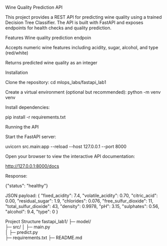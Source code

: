 Wine Quality Prediction API

This project provides a REST API for predicting wine quality using a trained Decision Tree Classifier. The API is built with FastAPI and exposes endpoints for health checks and quality prediction.

Features
Wine quality prediction endpoin

Accepts numeric wine features including acidity, sugar, alcohol, and type (red/white)

Returns predicted wine quality as an integer

Installation

Clone the repository:
cd mlops_labs/fastapi_lab1


Create a virtual environment (optional but recommended):
python -m venv venv


Install dependencies:

pip install -r requirements.txt

Running the API

Start the FastAPI server:

uvicorn src.main:app --reload --host 127.0.0.1 --port 8000


Open your browser to view the interactive API documentation:

http://127.0.0.1:8000/docs

Response:

{"status": "healthy"}


JSON payload:
{
  "fixed_acidity": 7.4,
  "volatile_acidity": 0.70,
  "citric_acid": 0.00,
  "residual_sugar": 1.9,
  "chlorides": 0.076,
  "free_sulfur_dioxide": 11,
  "total_sulfur_dioxide": 43,
  "density": 0.9978,
  "pH": 3.15,
  "sulphates": 0.56,
  "alcohol": 9.4,
  "type": 0
}

Project Structure
fastapi_lab1/
├─ model/              
├─ src/
│  ├─ main.py           
│  ├─ predict.py         
├─ requirements.txt
├─ README.md